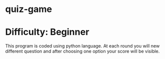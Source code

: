 # quiz-game 
# Difficulty: Beginner	
This program is coded using python language. At each round you will new different question and after choosing one option your score will be visible.
